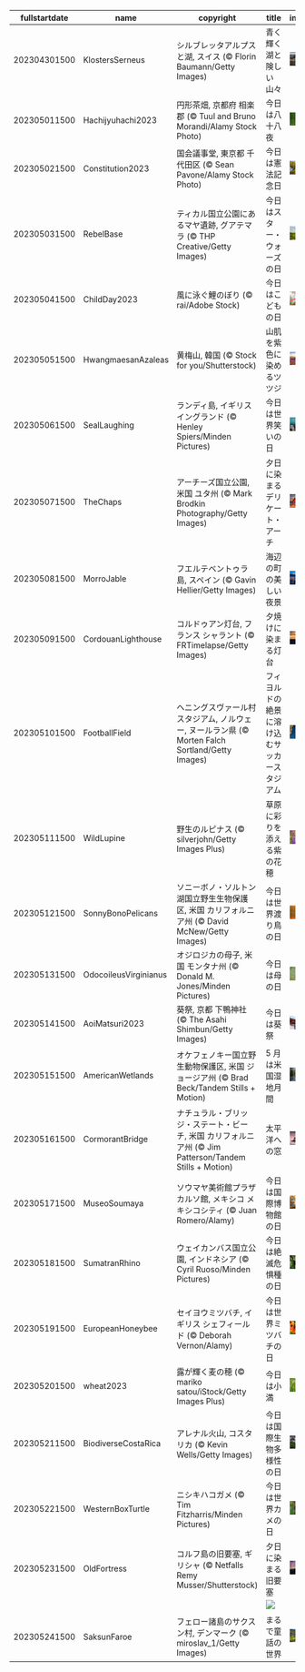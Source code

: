 |fullstartdate|name|copyright|title|image|
|--|--|--|--|--|
202304301500|KlostersSerneus|シルブレッタアルプスと湖, スイス (© Florin Baumann/Getty Images)|青く輝く湖と険しい山々|![](/ja-JP/2023/05/202304301500KlostersSerneus.jpg)|
202305011500|Hachijyuhachi2023|円形茶畑, 京都府 相楽郡 (© Tuul and Bruno Morandi/Alamy Stock Photo)|今日は八十八夜|![](/ja-JP/2023/05/202305011500Hachijyuhachi2023.jpg)|
202305021500|Constitution2023|国会議事堂, 東京都 千代田区 (© Sean Pavone/Alamy Stock Photo)|今日は憲法記念日|![](/ja-JP/2023/05/202305021500Constitution2023.jpg)|
202305031500|RebelBase|ティカル国立公園にあるマヤ遺跡, グアテマラ (© THP Creative/Getty Images)|今日はスター・ウォーズの日|![](/ja-JP/2023/05/202305031500RebelBase.jpg)|
202305041500|ChildDay2023|風に泳ぐ鯉のぼり (© rai/Adobe Stock)|今日はこどもの日|![](/ja-JP/2023/05/202305041500ChildDay2023.jpg)|
202305051500|HwangmaesanAzaleas|黄梅山, 韓国 (© Stock for you/Shutterstock)|山肌を紫色に染めるツツジ|![](/ja-JP/2023/05/202305051500HwangmaesanAzaleas.jpg)|
202305061500|SealLaughing|ランディ島, イギリス イングランド (© Henley Spiers/Minden Pictures)|今日は世界笑いの日|![](/ja-JP/2023/05/202305061500SealLaughing.jpg)|
202305071500|TheChaps|アーチーズ国立公園, 米国 ユタ州 (© Mark Brodkin Photography/Getty Images)|夕日に染まるデリケート・アーチ|![](/ja-JP/2023/05/202305071500TheChaps.jpg)|
202305081500|MorroJable|フエルテベントゥラ島, スペイン (© Gavin Hellier/Getty Images)|海辺の町の美しい夜景|![](/ja-JP/2023/05/202305081500MorroJable.jpg)|
202305091500|CordouanLighthouse|コルドゥアン灯台, フランス シャラント (© FRTimelapse/Getty Images)|夕焼けに染まる灯台|![](/ja-JP/2023/05/202305091500CordouanLighthouse.jpg)|
202305101500|FootballField|ヘニングスヴァール村スタジアム, ノルウェー, ヌールラン県 (© Morten Falch Sortland/Getty Images)|フィヨルドの絶景に溶け込むサッカースタジアム|![](/ja-JP/2023/05/202305101500FootballField.jpg)|
202305111500|WildLupine|野生のルピナス (© silverjohn/Getty Images Plus)|草原に彩りを添える紫の花穂|![](/ja-JP/2023/05/202305111500WildLupine.jpg)|
202305121500|SonnyBonoPelicans|ソニーボノ・ソルトン湖国立野生生物保護区, 米国 カリフォルニア州 (© David McNew/Getty Images)|今日は世界渡り鳥の日|![](/ja-JP/2023/05/202305121500SonnyBonoPelicans.jpg)|
202305131500|OdocoileusVirginianus|オジロジカの母子, 米国 モンタナ州 (© Donald M. Jones/Minden Pictures)|今日は母の日|![](/ja-JP/2023/05/202305131500OdocoileusVirginianus.jpg)|
202305141500|AoiMatsuri2023|葵祭, 京都 下鴨神社 (© The Asahi Shimbun/Getty Images)|今日は葵祭|![](/ja-JP/2023/05/202305141500AoiMatsuri2023.jpg)|
202305151500|AmericanWetlands|オケフェノキー国立野生動物保護区, 米国 ジョージア州 (© Brad Beck/Tandem Stills + Motion)|5 月は米国湿地月間|![](/ja-JP/2023/05/202305151500AmericanWetlands.jpg)|
202305161500|CormorantBridge|ナチュラル・ブリッジ・ステート・ビーチ, 米国 カリフォルニア州 (© Jim Patterson/Tandem Stills + Motion)|太平洋への窓|![](/ja-JP/2023/05/202305161500CormorantBridge.jpg)|
202305171500|MuseoSoumaya|ソウマヤ美術館プラザカルソ館, メキシコ メキシコシティ (© Juan Romero/Alamy)|今日は国際博物館の日|![](/ja-JP/2023/05/202305171500MuseoSoumaya.jpg)|
202305181500|SumatranRhino|ウェイカンバス国立公園, インドネシア (© Cyril Ruoso/Minden Pictures)|今日は絶滅危惧種の日|![](/ja-JP/2023/05/202305181500SumatranRhino.jpg)|
202305191500|EuropeanHoneybee|セイヨウミツバチ, イギリス シェフィールド (© Deborah Vernon/Alamy)|今日は世界ミツバチの日|![](/ja-JP/2023/05/202305191500EuropeanHoneybee.jpg)|
202305201500|wheat2023|露が輝く麦の穂 (© mariko satou/iStock/Getty Images Plus)|今日は小満|![](/ja-JP/2023/05/202305201500wheat2023.jpg)|
202305211500|BiodiverseCostaRica|アレナル火山, コスタリカ (© Kevin Wells/Getty Images)|今日は国際生物多様性の日|![](/ja-JP/2023/05/202305211500BiodiverseCostaRica.jpg)|
202305221500|WesternBoxTurtle|ニシキハコガメ (© Tim Fitzharris/Minden Pictures)|今日は世界カメの日|![](/ja-JP/2023/05/202305221500WesternBoxTurtle.jpg)|
202305231500|OldFortress|コルフ島の旧要塞, ギリシャ (© Netfalls Remy Musser/Shutterstock)|夕日に染まる旧要塞|![](/ja-JP/2023/05/202305231500OldFortress.jpg)|
||||![](/ja-JP/2023/05/.jpg)|
202305241500|SaksunFaroe|フェロー諸島のサクスン村, デンマーク (© miroslav_1/Getty Images)|まるで童話の世界|![](/ja-JP/2023/05/202305241500SaksunFaroe.jpg)|
